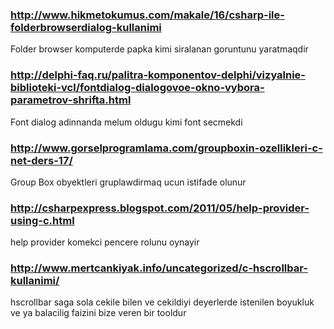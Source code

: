 ### http://www.hikmetokumus.com/makale/16/csharp-ile-folderbrowserdialog-kullanimi
Folder browser komputerde papka kimi siralanan goruntunu yaratmaqdir
### http://delphi-faq.ru/palitra-komponentov-delphi/vizyalnie-biblioteki-vcl/fontdialog-dialogovoe-okno-vybora-parametrov-shrifta.html
Font dialog adinnanda melum oldugu kimi font secmekdi
### http://www.gorselprogramlama.com/groupboxin-ozellikleri-c-net-ders-17/
Group Box obyektleri gruplawdirmaq ucun istifade olunur
### http://csharpexpress.blogspot.com/2011/05/help-provider-using-c.html
help provider komekci pencere rolunu oynayir
### http://www.mertcankiyak.info/uncategorized/c-hscrollbar-kullanimi/
hscrollbar saga sola cekile bilen ve cekildiyi deyerlerde istenilen boyukluk ve ya balacilig faizini bize veren bir tooldur
